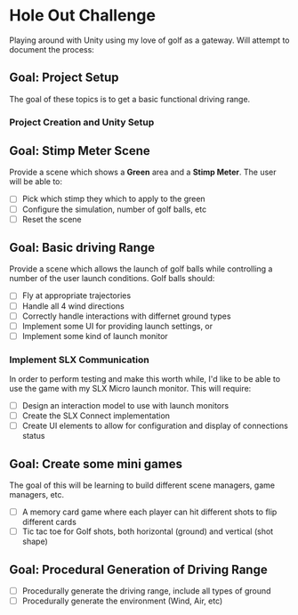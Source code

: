 # Hole Out Challenge

Playing around with Unity using my love of golf as a gateway.   Will attempt to document the process:
 
## Goal: Project Setup

The goal of these topics is to get a basic functional driving range.

### Project Creation and Unity Setup

## Goal: Stimp Meter Scene

Provide a scene which shows a **Green** area and a **Stimp Meter**.  The user will be able to:

- [ ] Pick which stimp they which to apply to the green
- [ ] Configure the simulation, number of golf balls, etc
- [ ] Reset the scene

## Goal: Basic driving Range

Provide a scene which allows the launch of golf balls while controlling a number of the user launch conditions.   Golf balls should:

- [ ] Fly at appropriate trajectories
- [ ] Handle all 4 wind directions
- [ ] Correctly handle interactions with differnet ground types
- [ ] Implement some UI for providing launch settings, or
- [ ] Implement some kind of launch monitor

### Implement SLX Communication

In order to perform testing and make this worth while, I'd like to be able to use the game with my SLX Micro launch monitor.  This will require:

- [ ] Design an interaction model to use with launch monitors
- [ ] Create the SLX Connect implementation
- [ ] Create UI elements to allow for configuration and display of connections status

## Goal: Create some mini games

The goal of this will be learning to build different scene managers, game managers, etc.

- [ ] A memory card game where each player can hit different shots to flip different cards
- [ ] Tic tac toe for Golf shots, both horizontal (ground) and vertical (shot shape)

## Goal: Procedural Generation of Driving Range

- [ ] Procedurally generate the driving range, include all types of ground
- [ ] Procedurally generate the environment (Wind, Air, etc)
